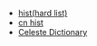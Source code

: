 * [hist(hard list)](https://docs.google.com/spreadsheets/d/1gXtYxsLfI3tS2_uXa0bVOIjGRzvzS-ezCHop8MvreBk/edit#gid=1877011465)
* [cn hist](https://docs.google.com/spreadsheets/d/1A88F3X2lOQJry-Da2NpnAr-w5WDrkjDtg7Wt0kLCiz8/edit)
* [Celeste Dictionary](https://docs.google.com/document/d/13K5XuV2u54lLdKR_oWLNxE6on4GerDJ4GjHy1sQJfDk/edit)